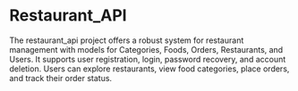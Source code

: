 # Restaurant_API
The restaurant_api project offers a robust system for restaurant management with models for Categories, Foods, Orders, Restaurants, and Users. It supports user registration, login, password recovery, and account deletion. Users can explore restaurants, view food categories, place orders, and track their order status.
